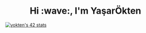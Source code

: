 <h1 align="center">Hi :wave:, I'm YaşarÖkten</h1>
<p alingn="center"><a href="https://github.com/oakoudad/badge42"><img src="https://badge.mediaplus.ma/binary/yokten?1337Badge=off&UM6P=off" alt="yokten's 42 stats" /></a>

